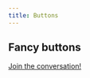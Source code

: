 ```yaml
---
title: Buttons
---
```


## Fancy buttons

<a class="btn btn-primary" href="https://www.p2pu.org/en/"><i class="fa fa-home"></i> Join the conversation!</a>

<br>

